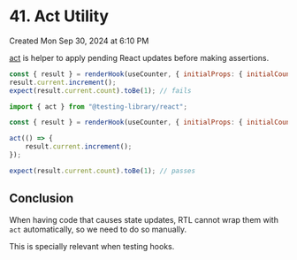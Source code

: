 # 41. Act Utility
Created Mon Sep 30, 2024 at 6:10 PM

[act](https://react.dev/reference/react/act) is helper to apply pending React updates before making assertions.

```jsx
const { result } = renderHook(useCounter, { initialProps: { initialCount: 0 } });
result.current.increment();
expect(result.current.count).toBe(1); // fails
```

```jsx
import { act } from "@testing-library/react";

const { result } = renderHook(useCounter, { initialProps: { initialCount: 0 } });

act(() => {
	result.current.increment();
});

expect(result.current.count).toBe(1); // passes
```

## Conclusion
When having code that causes state updates, RTL cannot wrap them with `act` automatically, so we need to do so manually.

This is specially relevant when testing hooks.
